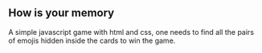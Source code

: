## How is your memory
A simple javascript game with html and css, one needs to find all the pairs of emojis hidden inside the cards to win the game.
